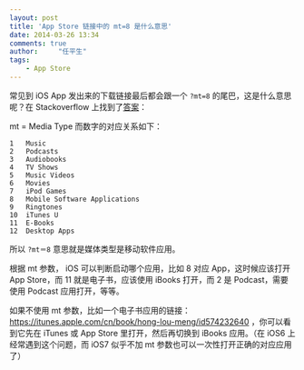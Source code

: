 ```yaml
---
layout: post
title: 'App Store 链接中的 mt=8 是什么意思'
date: 2014-03-26 13:34
comments: true
author:     "任平生"
tags:
    - App Store
---
```


常见到 iOS App 发出来的下载链接最后都会跟一个 `?mt=8` 的尾巴，这是什么意思呢？在 Stackoverflow 上找到了[答案](http://stackoverflow.com/questions/1781427/what-is-mt-8-in-itunes-links-for-the-appstore "What is “mt=8” in iTunes links for the appstore?")：



mt = Media Type
而数字的对应关系如下：

	1   Music
	2   Podcasts
	3   Audiobooks
	4   TV Shows
	5   Music Videos
	6   Movies
	7   iPod Games
	8   Mobile Software Applications
	9   Ringtones
	10  iTunes U
	11  E-Books
	12  Desktop Apps

所以 `?mt＝8` 意思就是媒体类型是移动软件应用。

根据 mt 参数， iOS 可以判断启动哪个应用，比如 8 对应 App，这时候应该打开 App Store，而 11 就是电子书，应该使用 iBooks 打开，而 2 是 Podcast，需要使用 Podcast 应用打开，等等。

如果不使用 mt 参数，比如一个电子书应用的链接：https://itunes.apple.com/cn/book/hong-lou-meng/id574232640 ，你可以看到它先在 iTunes 或 App Store 里打开，然后再切换到 iBooks 应用。（在 iOS6 上经常遇到这个问题，而 iOS7 似乎不加 mt 参数也可以一次性打开正确的对应应用了）